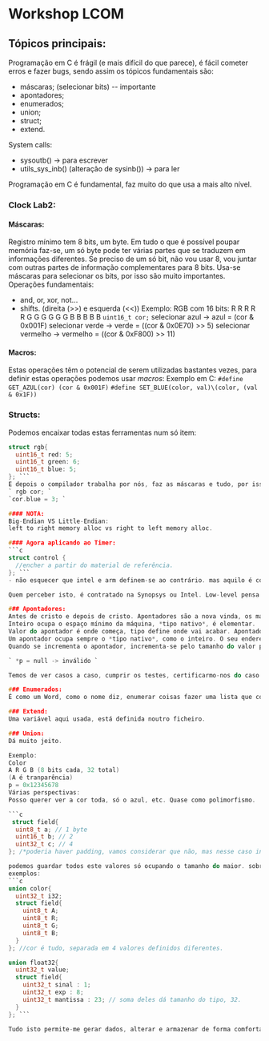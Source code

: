 # Workshop LCOM
## Tópicos principais:
Programação em C é frágil (e mais difícil do que parece), é fácil cometer erros e fazer bugs, sendo assim os tópicos fundamentais são:
- máscaras; (selecionar bits) -- importante
- apontadores;
- enumerados;
- union;
- struct;
- extend.

System calls:
- sysoutb() -> para escrever
- utils_sys_inb() (alteração de sysinb()) -> para ler

Programação em C é fundamental, faz muito do que usa a mais alto nível.

### Clock Lab2:
#### Máscaras:
Registro mínimo tem 8 bits, um byte. Em tudo o que é possível poupar memória faz-se, um só byte pode ter várias partes que se traduzem em informações diferentes. Se preciso de um só bit, não vou usar 8, vou juntar com outras partes de informação complementares para 8 bits.
Usa-se máscaras para selecionar os bits, por isso são muito importantes. Operações fundamentais:
- and, or, xor, not...
- shifts. (direita (>>) e esquerda (<<))
Exemplo:
RGB com 16 bits:
R R R R R G G G G G G B B B B B
`uint16_t cor;`
selecionar azul -> azul = (cor & 0x001F)
selecionar verde -> verde = ((cor & 0x0E70) >> 5) 
selecionar vermelho -> vermelho = ((cor & 0xF800) >> 11)

#### Macros:
Estas operações têm o potencial de serem utilizadas bastantes vezes, para definir estas operações podemos usar *macros*:
Exemplo em C:
` #define GET_AZUL(cor) (cor & 0x001F) `
` #define SET_BLUE(color, val)\(color, (val & 0x1F)) `

### Structs:
Podemos encaixar todas estas ferramentas num só item:
```c
struct rgb{ 
  uint16_t red: 5; 
  uint16_t green: 6; 
  uint16_t blue: 5; 
}; ```
E depois o compilador trabalha por nós, faz as máscaras e tudo, por isso podemos fazer coisas desse tipo: 
` rgb cor; `
`cor.blue = 3; `

#### NOTA:
Big-Endian VS Little-Endian:
left to right memory alloc vs right to left memory alloc.

#### Agora aplicando ao Timer:
```c
struct control {
  //encher a partir do material de referência.
}; ``` 
- não esquecer que intel e arm definem-se ao contrário. mas aquilo é corrido em virtual box em LCOM, por isso a máquina é igual para todos.

Quem perceber isto, é contratado na Synopsys ou Intel. Low-level pensa em poupar memória, high-level já são gulosos. (Prof. Nuno certified (ele recrutava pessoas))

### Apontadores:
Antes de cristo e depois de cristo. Apontadores são a nova vinda, os mais fortes aguentam. Não há garbage collector como no java, não se deixa ficar *lixo*. C bem feito, entra na cantina, senta-se num lugar, come e limpa. C mal feito limpa o prato de quem está sem querer a comer, ou vais buscar pratos que não são dele, coisas do género. Faltam no mundo programadores que limpem os pratos.
Inteiro ocupa o espaço mínimo da máquina, *tipo nativo*, é elementar.
Valor do apontador é onde começa, tipo define onde vai acabar. Apontador também está numa zona de memória, mas aponta pra outra.
Um apontador ocupa sempre o *tipo nativo*, como o inteiro. O seu endereço não muda porque é atribuído pelo OS.
Quando se incrementa o apontador, incrementa-se pelo tamanho do valor para o qual aponta.

` *p = null -> inválido `

Temos de ver casos a caso, cumprir os testes, certificarmo-nos do caso null, e indicar o erro.

### Enumerados:
É como um Word, como o nome diz, enumerar coisas fazer uma lista que começa no 0.

### Extend:
Uma variável aqui usada, está definida noutro ficheiro.

### Union:
Dá muito jeito.

Exemplo:
Color
A R G B (8 bits cada, 32 total)
(A é tranparência)
p = 0x12345678
Várias perspectivas:
Posso querer ver a cor toda, só o azul, etc. Quase como polimorfismo.

```c
 struct field{
  uint8_t a; // 1 byte
  uint16_t b; // 2
  uint32_t c; // 4
}; /*poderia haver padding, vamos considerar que não, mas nesse caso invertia-se a ordem de definição, são 7 bytes. */```

podemos guardar todos este valores só ocupando o tamanho do maior. sobreposição. dá jeito para eficiência de memória. e efetivamente permite várias definições.
exemplos:
```c
union color{
  uint32_t i32;
  struct field{
    uint8_t A;
    uint8_t R;
    uint8_t G;
    uint8_t B;
  }
}; //cor é tudo, separada em 4 valores definidos diferentes.

union float32{
  uint32_t value;
  struct field{
    uint32_t sinal : 1;
    uint32_t exp : 8;
    uint32_t mantissa : 23; // soma deles dá tamanho do tipo, 32.
  }
}; ```

Tudo isto permite-me gerar dados, alterar e armazenar de forma comfortável. 